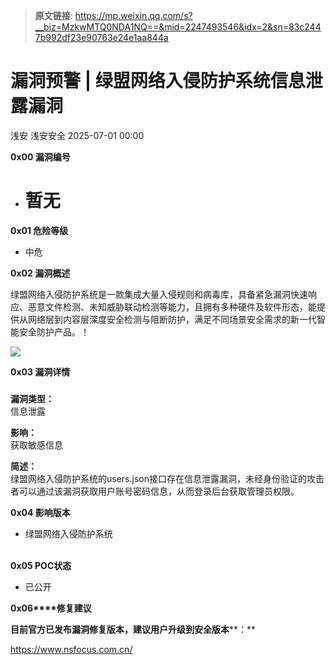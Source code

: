 > **原文链接**: https://mp.weixin.qq.com/s?__biz=MzkwMTQ0NDA1NQ==&mid=2247493546&idx=2&sn=83c2447b992df23e90763e24e1aa844a

#  漏洞预警 | 绿盟网络入侵防护系统信息泄露漏洞  
浅安  浅安安全   2025-07-01 00:00  
  
**0x00 漏洞编号**  
- # 暂无  
  
**0x01 危险等级**  
- 中危  
  
**0x02 漏洞概述**  
  
绿盟网络入侵防护系统是一款集成大量入侵规则和病毒库，具备紧急漏洞快速响应、恶意文件检测、未知威胁联动检测等能力，且拥有多种硬件及软件形态，能提供从网络层到内容层深度安全检测与阻断防护，满足不同场景安全需求的新一代智能安全防护产品。！  
  
![](https://mmbiz.qpic.cn/sz_mmbiz_png/7stTqD182SXge4Micx23dicocpZ55snE9DIb8ce1CzRhLzPwvv2ibeTfHSCRNT5TAXYrbxBibSGW34ibYAgCpzMqgHg/640?wx_fmt=png&from=appmsg "")  
  
**0x03 漏洞详情**  
###   
  
**漏洞类型：**  
信息泄露  
  
**影响：**  
获取敏感信息  
  
**简述：**  
绿盟网络入侵防护系统的users.json接口存在信息泄露漏洞，未经身份验证的攻击者可以通过该漏洞获取用户账号密码信息，从而登录后台获取管理员权限。  
  
**0x04 影响版本**  
- 绿盟网络入侵防护系统  
   
  
**0x05 POC状态**  
- 已公开  
  
**0x06****修复建议**  
  
**目前官方已发布漏洞修复版本，建议用户升级到安全版本****：**  
  
https://www.nsfocus.com.cn/  
  
  
  
